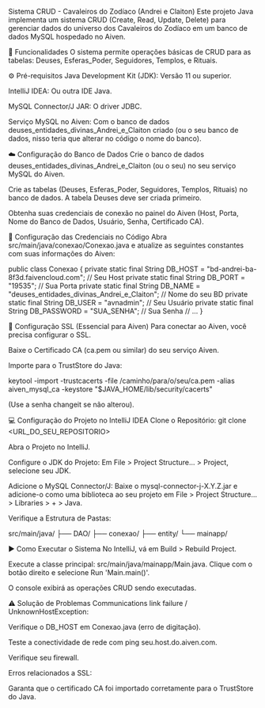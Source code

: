 Sistema CRUD - Cavaleiros do Zodíaco (Andrei e Claiton)
Este projeto Java implementa um sistema CRUD (Create, Read, Update, Delete) para gerenciar dados do universo dos Cavaleiros do Zodíaco em um banco de dados MySQL hospedado no Aiven.

🚀 Funcionalidades
O sistema permite operações básicas de CRUD para as tabelas: Deuses, Esferas_Poder, Seguidores, Templos, e Rituais.

⚙️ Pré-requisitos
Java Development Kit (JDK): Versão 11 ou superior.

IntelliJ IDEA: Ou outra IDE Java.

MySQL Connector/J JAR: O driver JDBC.

Serviço MySQL no Aiven: Com o banco de dados deuses_entidades_divinas_Andrei_e_Claiton criado (ou o seu banco de dados, nisso teria que alterar no código o nome do banco).

☁️ Configuração do Banco de Dados
Crie o banco de dados deuses_entidades_divinas_Andrei_e_Claiton (ou o seu) no seu serviço MySQL do Aiven.

Crie as tabelas (Deuses, Esferas_Poder, Seguidores, Templos, Rituais) no banco de dados. A tabela Deuses deve ser criada primeiro.

Obtenha suas credenciais de conexão no painel do Aiven (Host, Porta, Nome do Banco de Dados, Usuário, Senha, Certificado CA).

🔑 Configuração das Credenciais no Código
Abra src/main/java/conexao/Conexao.java e atualize as seguintes constantes com suas informações do Aiven:

public class Conexao {
    private static final String DB_HOST = "bd-andrei-ba-8f3d.faivencloud.com"; // Seu Host
    private static final String DB_PORT = "19535"; // Sua Porta
    private static final String DB_NAME = "deuses_entidades_divinas_Andrei_e_Claiton"; // Nome do seu BD
    private static final String DB_USER = "avnadmin"; // Seu Usuário
    private static final String DB_PASSWORD = "SUA_SENHA"; // Sua Senha
    // ...
}


🔐 Configuração SSL (Essencial para Aiven)
Para conectar ao Aiven, você precisa configurar o SSL.

Baixe o Certificado CA (ca.pem ou similar) do seu serviço Aiven.

Importe para o TrustStore do Java:

keytool -import -trustcacerts -file /caminho/para/o/seu/ca.pem -alias aiven_mysql_ca -keystore "$JAVA_HOME/lib/security/cacerts"


(Use a senha changeit se não alterou).

💻 Configuração do Projeto no IntelliJ IDEA
Clone o Repositório: git clone <URL_DO_SEU_REPOSITORIO>

Abra o Projeto no IntelliJ.

Configure o JDK do Projeto: Em File > Project Structure... > Project, selecione seu JDK.

Adicione o MySQL Connector/J: Baixe o mysql-connector-j-X.Y.Z.jar e adicione-o como uma biblioteca ao seu projeto em File > Project Structure... > Libraries > + > Java.

Verifique a Estrutura de Pastas:

src/main/java/
├── DAO/
├── conexao/
├── entity/
└── mainapp/


▶️ Como Executar o Sistema
No IntelliJ, vá em Build > Rebuild Project.

Execute a classe principal: src/main/java/mainapp/Main.java. Clique com o botão direito e selecione Run 'Main.main()'.

O console exibirá as operações CRUD sendo executadas.

⚠️ Solução de Problemas
Communications link failure / UnknownHostException:

Verifique o DB_HOST em Conexao.java (erro de digitação).

Teste a conectividade de rede com ping seu.host.do.aiven.com.

Verifique seu firewall.

Erros relacionados a SSL:

Garanta que o certificado CA foi importado corretamente para o TrustStore do Java.
